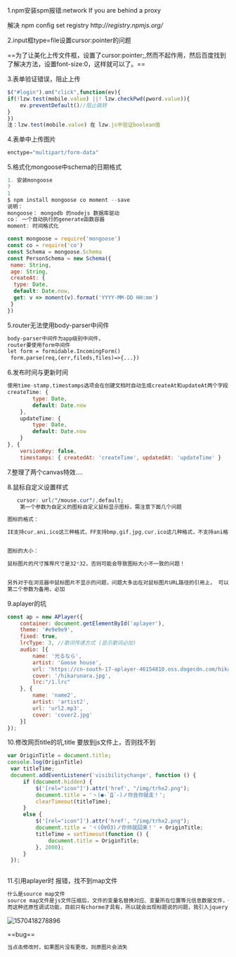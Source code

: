 1.npm安装spm报错:network If you are behind a proxy

解决 npm config set registry http:*//registry.npmjs.org/*







2.input框type=file设置cursor:pointer的问题

==为了让美化上传文件框，设置了cursor:pointer;,然而不起作用，然后百度找到了解决方法，设置font-size:0，这样就可以了。==



3.表单验证错误，阻止上传

```js
$("#login").on("click",function(ev){
if(!lzw.test(mobile.value) ||! lzw.checkPwd(pword.value)){
    ev.preventDefault()//阻止跳转
}
})
注：lzw.test(mobile.value) 在 lzw.js中验证boolean值


```

4.表单中上传图片

```js
enctype="multipart/form-data"
```



5.格式化mongoose中schema的日期格式

```js
1. 安装mongoose
?
1
$ npm install mongoose co moment --save
说明：
mongoose： mongodb 的nodejs 数据库驱动
co： 一个自动执行的generate函数容器
moment: 时间格式化

const mongoose = require('mongoose')
const co = require('co')
const Schema = mongoose.Schema
const PersonSchema = new Schema({
 name: String,
 age: String,
 createAt: {
  type: Date,
  default: Date.now,
  get: v => moment(v).format('YYYY-MM-DD HH:mm')
 }
})
```



5.router无法使用body-parser中间件

```html
body-parser中间件为app级别中间件，
router要使用form中间件
let form = formidable.IncomingForm()
 form.parse(req,(err,fileds,files)=>{...})
```

6.发布时间与更新时间

```js
使用time-stamp,timestamps选项会在创建文档时自动生成createAt和updateAt两个字段，值都为系统当前时间。并且在更新文档时自动更新updateAt字段的值为系统当前时间。如果想自定义这两个字段的名称，则可以使用上述高亮部分的定义方法。如果使用默认的字段名 
createTime: {
        type: Date,
        default: Date.now
    },
    updateTime: {
        type: Date,
        default: Date.now
    }
}, {
    versionKey: false,
    timestamps: { createdAt: 'createTime', updatedAt: 'updateTime' }
```

7.整理了两个canvas特效....

8.鼠标自定义设置样式

```css
   cursor: url("/mouse.cur"),default;
	第一个参数为自定义的图标自定义鼠标显示图标，需注意下面几个问题

图标的格式：

IE支持cur,ani,ico这三种格式，FF支持bmp,gif,jpg,cur,ico这几种格式，不支持ani格式，也不支持gif动画格式，因此来说一般将url引用的图片存为ico或cur格式比较好！


图标的大小：

鼠标图片的尺寸推荐尺寸是32*32，否则可能会导致图标大小不一致的问题！


另外对于在浏览器中鼠标图片不显示的问题，问题大多出在对鼠标图片URL路径的引用上， 可以分别尝试下绝对和相对路径的引用。
第二个参数为备用，必加
```

9.aplayer的坑

```js
const ap = new APlayer({
    container: document.getElementById('aplayer'),
    theme: '#e9e9e9',
    fixed: true,
    lrcType: 3, //歌词传递方式 (显示歌词必加)
    audio: [{
        name: '光るなら',
        artist: 'Goose house',
        url: 'https://cn-south-17-aplayer-46154810.oss.dogecdn.com/hikarunara.mp3',
        cover: '/hikarunara.jpg',
        lrc:"/1.lrc"
    }, {
        name: 'name2',
        artist: 'artist2',
        url: 'url2.mp3',
        cover: 'cover2.jpg'
    }]
});

```

10.修改网页title的坑,title 要放到js文件上，否则找不到

```js
var OriginTitle = document.title;
console.log(OriginTitle)
 var titleTime;
 document.addEventListener('visibilitychange', function () {
     if (document.hidden) {
         $('[rel="icon"]').attr('href', "/img/trhx2.png");
         document.title = 'ヽ(●-`Д´-)ノ你丑你就走！';
         clearTimeout(titleTime);
     }
     else {
         $('[rel="icon"]').attr('href', "/img/trhx2.png");
         document.title = 'ヾ(Ő∀Ő3)ノ你帅就回来！' + OriginTitle;
         titleTime = setTimeout(function () {
             document.title = OriginTitle;
         }, 2000);
     }
 });



```

11.引用aplayer时 报错，找不到map文件

```html
什么是source map文件
source map文件是js文件压缩后，文件的变量名替换对应、变量所在位置等元信息数据文件，一般这种文件和min.js主文件放在同一个目录下。 比如压缩后原变量是map，压缩后通过变量替换规则可能会被替换成a，这时source map文件会记录下这个mapping的信息，这样的好处就是说，在调试的时候，如果有一些JS报错，那么浏览器会通过解析这个map文件来重新merge压缩后的js,使开发者可以用未压缩前的代码来调试，这样会给我们带来很大的方便！
而这种还原性调试功能，目前只有chorme才具有，所以就会出现标题说的问题，我引入jquery-1.10.2.min.js的时候，在firefox下或者其他浏览器下是好的，在chorme下会报错找不到jquery-1.10.2.min.map文件，404，就是因为以上说的情况，jquery会检测浏览器是否支持source map功能，如果支持的话，那就去下载source map文件，而这个时候如果你引用的是官网的min.js那没问题，它会去自己的目录下找source map文件，而如果jquery.min.js文件在你的服务器上而服务器上又没有source map的话，那就会报错了！
```



![1570418278896](C:\Users\Administrator\AppData\Roaming\Typora\typora-user-images\1570418278896.png)

==bug==

```html
当点击修改时，如果图片没有更改，则原图片会消失
```

